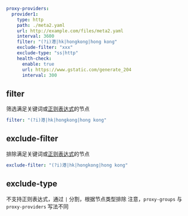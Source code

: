 ```{.yaml linenums="1"}
proxy-providers:
  provider1:
    type: http
    path: ./meta2.yaml
    url: http://example.com/files/meta2.yaml
    interval: 3600
    filter: "(?i)港|hk|hongkong|hong kong"
    exclude-filter: "xxx"
    exclude-type: "ss|http"
    health-check:
      enable: true
      url: https://www.gstatic.com/generate_204
      interval: 300

```

## filter

筛选满足关键词或[正则表达式](https://github.com/ziishaned/learn-regex/blob/master/translations/README-cn.md)的节点
```{.yaml linenums="1"}
filter: "(?i)港|hk|hongkong|hong kong"
```



## exclude-filter
排除满足关键词或[正则表达式](https://github.com/ziishaned/learn-regex/blob/master/translations/README-cn.md)的节点

```{.yaml linenums="1"}
exclude-filter: "(?i)港|hk|hongkong|hong kong"
```


## exclude-type

不支持正则表达式，通过 `|` 分割，根据节点类型排除
注意，`proxy-groups` 与 `proxy-providers` 写法不同
